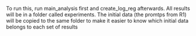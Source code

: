 To run this, run main_analysis first and create_log_reg afterwards. All results will be in a folder called experiments. The initial data (the promtps from R1) will be copied to the same folder to make it easier to know which initial data belongs to each set of results
